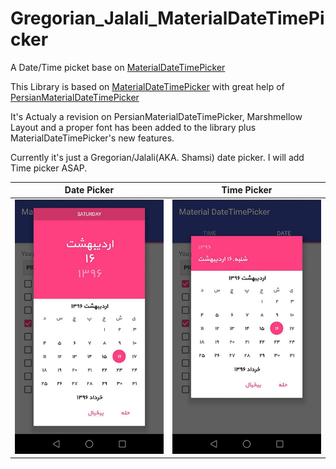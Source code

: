 # Gregorian_Jalali_MaterialDateTimePicker
A Date/Time picket base on [MaterialDateTimePicker](https://github.com/wdullaer/MaterialDateTimePicker)

This Library is based on [MaterialDateTimePicker](https://github.com/wdullaer/MaterialDateTimePicker) with great help of 
[PersianMaterialDateTimePicker](https://github.com/mohamad-amin/PersianMaterialDateTimePicker)

It's Actualy a revision on PersianMaterialDateTimePicker, Marshmellow Layout and a proper font has been added to the library plus 
MaterialDateTimePicker's new features.

Currently it's just a Gregorian/Jalali(AKA. Shamsi) date picker. I will add Time picker ASAP.

Date Picker | Time Picker
---- | ----
![Date Picker](https://github.com/EmbeddedAndMore/Gregorian_Jalali_MaterialDateTimePicker/blob/master/photo1.jpg) | ![Marshmallow Date Picker](https://github.com/EmbeddedAndMore/Gregorian_Jalali_MaterialDateTimePicker/blob/master/photo2.jpg)
